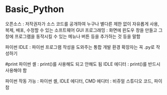 # Basic_Python

오픈소스 : 저작권자가 소스 코드를 공개하여 누구나 별다른 제한 없이 자유롭게 사용, 복제, 배포, 수정할 수 있는 소프트웨어
GUI 프로그래밍 : 화면에 윈도우 창을 만들고 그 창에 프로그램을 동작시킬 수 있는 메뉴나 버튼 등을 추가하는 것 등을 말함

파이썬 IDLE : 파이썬 프로그램 작성을 도와주는 통합 개발 환경
확장자는 꼭 .py로 작성하기

#print
파이썬 셸 : print()를 사용해도 되고 안해도 됨
IDLE 에디터 : print()를 반드시 사용해야 함

파이썬 작동 가능 : 파이썬 셸, IDLE 에디터, CMD
에디터 : 비쥬얼 스튜디오 코드, 파이참
